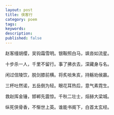 ```yaml
---
layout: post
title: 侠客行
category: poem
tags: 
keywords: 
description: 
published: false
---
```



赵客缦胡缨，吴钩霜雪明。银鞍照白马，飒沓如流星。

十步杀一人，千里不留行。事了拂衣去，深藏身与名。

闲过信陵饮，脱剑膝前横。将炙啖朱亥，持觞劝侯嬴。

三杯吐然诺，五岳倒为轻。眼花耳热后，意气素霓生。

救赵挥金锤，邯郸先震惊。千秋二壮士，烜赫大梁城。

纵死侠骨香，不惭世上英。谁能书阁下，白首太玄经。

